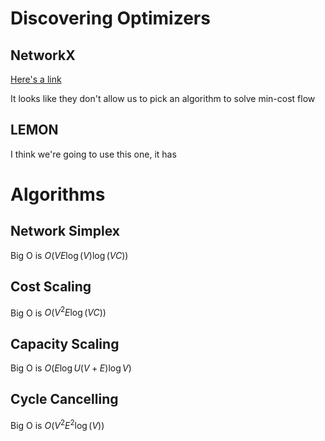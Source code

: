 # Discovering Optimizers

## NetworkX  

[Here's a link](networkx.org)  

It looks like they don't allow us to pick an algorithm to solve min-cost flow

## LEMON
I think we're going to use this one, it has 

# Algorithms

## Network Simplex
Big O is $O(VE\log(V)\log(VC))$

## Cost Scaling
Big O is $O(V^2 E \log(VC))$

## Capacity Scaling
Big O is $O(E \log U (V+E) \log V)$

## Cycle Cancelling
Big O is $O(V^2 E^2 \log(V))$